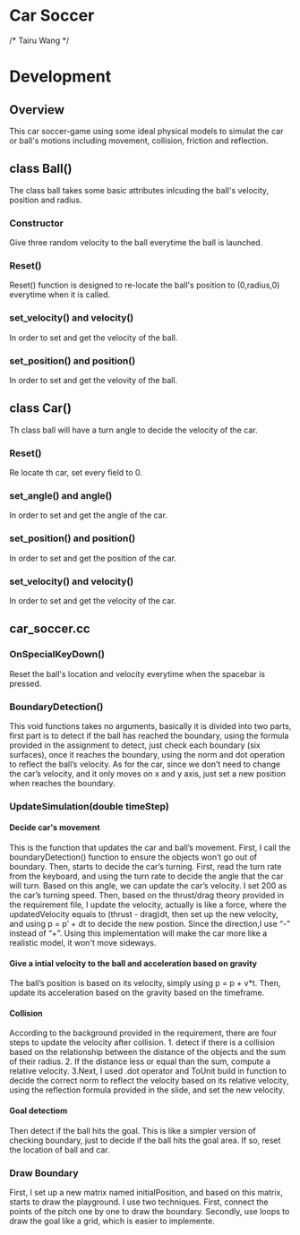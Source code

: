 # Car Soccer
/* Tairu Wang */
# Development
## Overview
This car soccer-game using some ideal physical models to simulat the car or ball's motions including movement, collision, friction and reflection.

## class Ball()
The class ball takes some basic attributes inlcuding the ball's velocity, position and radius.
### Constructor
Give three random velocity to the ball everytime the ball is launched.
### Reset()
Reset() function is designed to re-locate the ball's position to (0,radius,0) everytime when it is called.
### set_velocity() and velocity()
In order to set and get the velocity of the ball.
### set_position() and position()
In order to set and get the velovity of the ball.

## class Car()
Th class ball will have a turn angle to decide the velocity of the car.
### Reset()
Re locate th car, set every field to 0.
### set_angle() and angle()
In order to set and get the angle of the car.
### set_position() and position()
In order to set and get the position of the car.
### set_velocity() and velocity()
In order to set and get the velocity of the car.

## car_soccer.cc
### OnSpecialKeyDown()
Reset the ball's location and velocity everytime when the spacebar is pressed.
### BoundaryDetection()
This void functions takes no arguments, basically it is divided into two parts, first part is to detect if the ball has reached the boundary, using the formula provided in the assignment to detect, just check each boundary (six surfaces), once it reaches the boundary, using the norm and dot operation to reflect the ball’s velocity. As for the car, since we don’t need to change the car’s velocity, and it only moves on x and y axis, just set a new position when reaches the boundary.
### UpdateSimulation(double timeStep)
#### Decide car's movement
This is the function that updates the car and ball’s movement. First, I call the boundaryDetection() function to ensure the objects won’t go out of boundary. Then, starts to decide the car’s turning. First, read the turn rate from the keyboard, and using the turn rate to decide the angle that the car will turn. Based on this angle, we can update the car’s velocity.  I set 200 as the car’s turning speed. Then, based on the thrust/drag theory provided in the requirement file, I update the velocity, actually is like a force, where the updatedVelocity equals to (thrust - drag)dt, then set up the new velocity, and using p = p’ + dt to decide the new postion. Since the direction,I use “-” instead of “+”. Using this implementation will make the car more like a realistic model, it won't move sideways.
#### Give a intial velocity to the ball and acceleration based on gravity
The ball’s position is based on its velocity, simply using p = p + v*t. Then, update its acceleration based on the gravity based on the timeframe.
#### Collision
According to the background provided in the requirement, there are four steps to update the velocity after collision. 1. detect if there is a collision based on the relationship between the distance of the objects and the sum of their radius. 2. If the distance less or equal than the sum, compute a relative velocity. 3.Next, I used .dot operator and ToUnit build in function to decide the correct norm to reflect the velocity based on its relative velocity, using the reflection formula provided in the slide, and set the new velocity.
#### Goal detectiom
Then detect if the ball hits the goal. This is like a simpler version of checking boundary, just to decide if the ball hits the goal area. If so, reset the location of ball and car.
### Draw Boundary
First, I set up a new matrix named initialPosition, and based on this matrix, starts to draw the playground. I use two techniques. First, connect the points of the pitch one by one to draw the boundary. Secondly, use loops to draw the goal like a grid, which is easier to implemente.  
